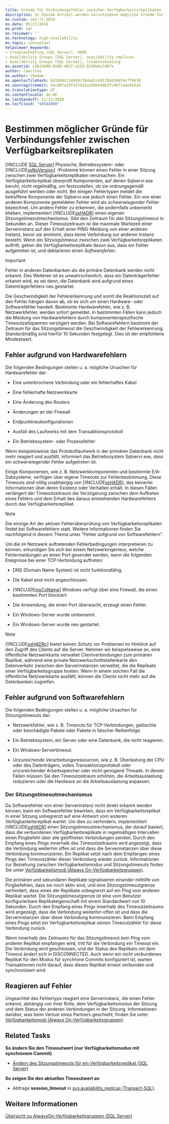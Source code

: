 ```yaml
---
title: Gründe für Verbindungsfehler zwischen Verfügbarkeitsreplikaten
description: In diesem Artikel werden verschiedene mögliche Gründe für Verbindungsfehler zwischen den Replikaten einer Always On-Verfügbarkeitsgruppe beschrieben.
ms.custom: seo-lt-2019
ms.date: 05/17/2016
ms.prod: sql
ms.reviewer: ''
ms.technology: high-availability
ms.topic: conceptual
helpviewer_keywords:
- troubleshooting [SQL Server], HADR
- Availability Groups [SQL Server], availability replicas
- Availability Groups [SQL Server], troubleshooting
ms.assetid: cd613898-82d9-482f-a255-0230a6c7d6fe
author: cawrites
ms.author: chadam
ms.openlocfilehash: bd19b92c3ddd9cf6dad2cb917bbb598f4cff0438
ms.sourcegitcommit: 54cd97a33f417432aa26b948b3fc4b71a5e9162b
ms.translationtype: HT
ms.contentlocale: de-DE
ms.lasthandoff: 11/13/2020
ms.locfileid: "94584090"
---
```

# <a name="determine-possible-reason-for-connectivity-failures-between-availability-replicas"></a>Bestimmen möglicher Gründe für Verbindungsfehler zwischen Verfügbarkeitsreplikaten
[!INCLUDE [SQL Server](../../../includes/applies-to-version/sqlserver.md)]
Physische, Betriebssystem- oder [!INCLUDE[ssNoVersion](../../../includes/ssnoversion-md.md)] -Probleme können einen Fehler in einer Sitzung zwischen zwei Verfügbarkeitsreplikaten verursachen. Ein Verfügbarkeitsreplikat überprüft Komponenten, auf denen Sqlservr.exe beruht, nicht regelmäßig, um festzustellen, ob sie ordnungsgemäß ausgeführt werden oder nicht. Bei einigen Fehlertypen meldet die betroffene Komponente der Sqlservr.exe jedoch einen Fehler. Ein von einer anderen Komponente gemeldeter Fehler wird als *schwerwiegender Fehler* bezeichnet. Um andere Fehler zu erkennen, die andernfalls unbemerkt blieben, implementiert [!INCLUDE[ssHADR](../../../includes/sshadr-md.md)] einen eigenen Sitzungstimeoutmechanismus. Gibt den Zeitraum für das Sitzungstimeout in Sekunden an. Dieser Timeoutzeitraum ist die maximale Wartezeit einer Serverinstanz auf den Erhalt einer PING-Meldung von einer anderen Instanz, bevor sie annimmt, dass keine Verbindung zur anderen Instanz besteht. Wenn ein Sitzungstimeout zwischen zwei Verfügbarkeitsreplikaten auftritt, gehen die Verfügbarkeitsreplikate davon aus, dass ein Fehler aufgetreten ist, und deklarieren einen *Softwarefehler*.  
  
> [!IMPORTANT]  
>  Fehler in anderen Datenbanken als die primäre Datenbank werden nicht erkannt. Des Weiteren ist es unwahrscheinlich, dass ein Datenträgerfehler erkannt wird, es sei denn, die Datenbank wird aufgrund eines Datenträgerfehlers neu gestartet.  
  
 Die Geschwindigkeit der Fehlererkennung und somit die Reaktionszeit auf den Fehler hängen davon ab, ob es sich um einen Hardware- oder Softwarefehler handelt. Bestimmte Hardwarefehler, wie z. B. Netzwerkfehler, werden sofort gemeldet. In bestimmten Fällen kann jedoch die Meldung von Hardwarefehlern durch komponentenspezifische Timeoutzeitspannen verzögert werden. Bei Softwarefehlern bestimmt der Zeitraum für das Sitzungstimeout die Geschwindigkeit der Fehlererkennung. Standardmäßig sind hierfür 10 Sekunden festgelegt. Dies ist der empfohlene Mindestwert.  
  
## <a name="failures-due-to-hard-errors"></a>Fehler aufgrund von Hardwarefehlern  
 Die folgenden Bedingungen stellen u. a. mögliche Ursachen für Hardwarefehler dar:  
  
-   Eine unterbrochene Verbindung oder ein fehlerhaftes Kabel  
  
-   Eine fehlerhafte Netzwerkkarte  
  
-   Eine Änderung des Routers  
  
-   Änderungen an der Firewall  
  
-   Endpunktneukonfigurationen  
  
-   Ausfall des Laufwerks mit dem Transaktionsprotokoll  
  
-   Ein Betriebssystem- oder Prozessfehler  
  
 Wenn beispielsweise das Protokolllaufwerk in der primären Datenbank nicht mehr reagiert und ausfällt, informiert das Betriebssystem Sqlservr.exe, dass ein schwerwiegender Fehler aufgetreten ist.  
  
 Einige Komponenten, wie z. B. Netzwerkkomponenten und bestimmte E/A-Subsysteme, verfügen über eigene Timeouts zur Fehlerbestimmung. Diese Timeouts sind völlig unabhängig von [!INCLUDE[ssHADR](../../../includes/sshadr-md.md)], das keinerlei Informationen über deren Existenz oder Verhalten erhält. In diesen Fällen verlängert der Timeoutzeitraum die Verzögerung zwischen dem Auftreten eines Fehlers und dem Erhalt des daraus entstehenden Hardwarefehlers durch das Verfügbarkeitsreplikat.  
  
> [!NOTE]  
>  Die einzige Art der aktiven Fehlerüberprüfung von Verfügbarkeitsreplikaten findet bei Softwarefehlern statt. Weitere Informationen finden Sie nachfolgend in diesem Thema unter "Fehler aufgrund von Softwarefehlern".  
  
 Um die im Netzwerk auftretenden Fehlerbedingungen interpretieren zu können, erkundigen Sie sich bei einem Netzwerkingenieur, welche Fehlermeldungen an einen Port gesendet werden, wenn die folgenden Ereignisse bei einer TCP-Verbindung auftreten:  
  
-   DNS (Domain Name System) ist nicht funktionsfähig.  
  
-   Die Kabel sind nicht angeschlossen.  
  
-   [!INCLUDE[msCoName](../../../includes/msconame-md.md)] Windows verfügt über eine Firewall, die einen bestimmten Port blockiert.  
  
-   Die Anwendung, die einen Port überwacht, erzeugt einen Fehler.  
  
-   Ein Windows-Server wurde umbenannt.  
  
-   Ein Windows-Server wurde neu gestartet.  
  
> [!NOTE]  
>  [!INCLUDE[ssHADRc](../../../includes/sshadrc-md.md)] bietet keinen Schutz vor Problemen im Hinblick auf den Zugriff des Clients auf die Server. Nehmen wir beispielsweise an, eine öffentliche Netzwerkkarte verwaltet Clientverbindungen zum primären Replikat, während eine private Netzwerkschnittstellenkarte den Datenverkehr zwischen den Serverinstanzen verwaltet, die die Replikate einer Verfügbarkeitsgruppe hosten. Wenn in einem solchen Fall die öffentliche Netzwerkkarte ausfällt, können die Clients nicht mehr auf die Datenbanken zugreifen.  
  
## <a name="failures-due-to-soft-errors"></a>Fehler aufgrund von Softwarefehlern  
 Die folgenden Bedingungen stellen u. a. mögliche Ursachen für Sitzungstimeouts dar:  
  
-   Netzwerkfehler, wie z. B. Timeouts für TCP-Verbindungen, gelöschte oder beschädigte Pakete oder Pakete in falscher Reihenfolge.  
  
-   Ein Betriebssystem, ein Server oder eine Datenbank, die nicht reagieren.  
  
-   Ein Windows-Servertimeout.  
  
-   Unzureichende Verarbeitungsressourcen, wie z. B. Überlastung der CPU oder des Datenträgers, volles Transaktionsprotokoll oder unzureichender Arbeitsspeicher oder nicht genügend Threads. In diesen Fällen müssen Sie den Timeoutzeitraum erhöhen, die Arbeitsauslastung reduzieren oder die Hardware an die Arbeitsauslastung anpassen.  
  
### <a name="the-session-timeout-mechanism"></a>Der Sitzungstimeoutmechanismus  
 Da Softwarefehler von einer Serverinstanz nicht direkt erkannt werden können, kann ein Softwarefehler bewirken, dass ein Verfügbarkeitsreplikat in einer Sitzung unbegrenzt auf eine Antwort vom anderen Verfügbarkeitsreplikat wartet. Um dies zu verhindern, implementiert [!INCLUDE[ssHADR](../../../includes/sshadr-md.md)] einen Sitzungstimeoutmechanismus, der darauf basiert, dass die verbundenen Verfügbarkeitsreplikate in regelmäßigen Intervallen einen Pingbefehl über alle geöffneten Verbindungen senden. Durch den Empfang eines Pings innerhalb des Timeoutzeitraums wird angezeigt, dass die Verbindung weiterhin offen ist und dass die Serverinstanzen über diese Verbindung kommunizieren. Ein Replikat setzt nach dem Empfangen eines Pings den Timeoutzähler dieser Verbindung wieder zurück. Informationen zur Beziehung zwischen Verfügbarkeitsmodus und Sitzungstimeouts finden Sie unter [Verfügbarkeitsmodi &#40;Always On-Verfügbarkeitsgruppen&#41;](../../../database-engine/availability-groups/windows/availability-modes-always-on-availability-groups.md).  
  
 Die primären und sekundären Replikate signalisieren einander mithilfe von Pingbefehlen, dass sie noch aktiv sind, und eine Sitzungstimeoutgrenze verhindert, dass eines der Replikate unbegrenzt auf ein Ping vom anderen Replikat wartet. Die Sitzungstimeoutgrenze ist eine vom Benutzer konfigurierbare Replikateigenschaft mit einem Standardwert von 10 Sekunden. Durch den Empfang eines Pings innerhalb des Timeoutzeitraums wird angezeigt, dass die Verbindung weiterhin offen ist und dass die Serverinstanzen über diese Verbindung kommunizieren. Beim Empfang eines Pings setzt ein Verfügbarkeitsreplikat seinen Timeoutzähler für diese Verbindung zurück.  
  
 Wenn innerhalb des Zeitraums für das Sitzungstimeout kein Ping vom anderen Replikat empfangen wird, tritt für die Verbindung ein Timeout ein. Die Verbindung wird geschlossen, und der Status des Replikats mit dem Timeout ändert sich in DISCONNECTED. Auch wenn ein nicht verbundenes Replikat für den Modus für synchrone Commits konfiguriert ist, warten Transaktionen nicht darauf, dass dieses Replikat erneut verbunden und synchronisiert wird.  
  
## <a name="responding-to-an-error"></a>Reagieren auf Fehler  
 Ungeachtet des Fehlertyps reagiert eine Serverinstanz, die einen Fehler erkennt, abhängig von ihrer Rolle, dem Verfügbarkeitsmodus der Sitzung und dem Status der anderen Verbindungen in der Sitzung. Informationen darüber, was beim Verlust eines Partners geschieht, finden Sie unter [Verfügbarkeitsmodi &#40;Always On-Verfügbarkeitsgruppen&#41;](../../../database-engine/availability-groups/windows/availability-modes-always-on-availability-groups.md).  
  
## <a name="related-tasks"></a>Related Tasks  
 **So ändern Sie den Timeoutwert (nur Verfügbarkeitsmodus mit synchronem Commit)**  
  
-   [Ändern des Sitzungstimeouts für ein Verfügbarkeitsreplikat &#40;SQL Server&#41;](../../../database-engine/availability-groups/windows/change-the-session-timeout-period-for-an-availability-replica-sql-server.md)  
  
 **So zeigen Sie den aktuellen Timeoutwert an**  
  
-   Abfrage **session_timeout** in [sys.availability_replicas &#40;Transact-SQL&#41;](../../../relational-databases/system-catalog-views/sys-availability-replicas-transact-sql.md).  
  
## <a name="see-also"></a>Weitere Informationen  
 [Übersicht zu AlwaysOn-Verfügbarkeitsgruppen &#40;SQL Server&#41;](../../../database-engine/availability-groups/windows/overview-of-always-on-availability-groups-sql-server.md)  
  
  
